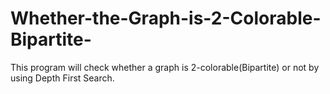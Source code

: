 # Whether-the-Graph-is-2-Colorable-Bipartite-
This program will check whether a graph is 2-colorable(Bipartite) or not by using Depth First Search.
